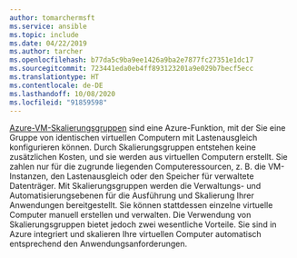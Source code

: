 ```yaml
---
author: tomarchermsft
ms.service: ansible
ms.topic: include
ms.date: 04/22/2019
ms.author: tarcher
ms.openlocfilehash: b77da5c9ba9ee1426a9ba2e7877fc27351e1dc17
ms.sourcegitcommit: 723441eda0eb4ff893123201a9e029b7becf5ecc
ms.translationtype: HT
ms.contentlocale: de-DE
ms.lasthandoff: 10/08/2020
ms.locfileid: "91859598"
---
```

[Azure-VM-Skalierungsgruppen](/azure/virtual-machine-scale-sets/overview) sind eine Azure-Funktion, mit der Sie eine Gruppe von identischen virtuellen Computern mit Lastenausgleich konfigurieren können. Durch Skalierungsgruppen entstehen keine zusätzlichen Kosten, und sie werden aus virtuellen Computern erstellt. Sie zahlen nur für die zugrunde liegenden Computeressourcen, z. B. die VM-Instanzen, den Lastenausgleich oder den Speicher für verwaltete Datenträger. Mit Skalierungsgruppen werden die Verwaltungs- und Automatisierungsebenen für die Ausführung und Skalierung Ihrer Anwendungen bereitgestellt. Sie können stattdessen einzelne virtuelle Computer manuell erstellen und verwalten. Die Verwendung von Skalierungsgruppen bietet jedoch zwei wesentliche Vorteile. Sie sind in Azure integriert und skalieren Ihre virtuellen Computer automatisch entsprechend den Anwendungsanforderungen.